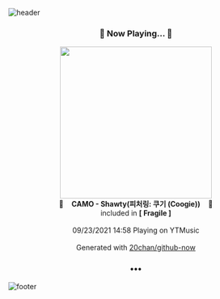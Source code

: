 ![header](https://capsule-render.vercel.app/api?type=wave&height=170&section=header&text=Hi.%20I'm%20SHIFT&fontColor=090707&fontAlignX=45&fontAlignY=65&fontSize=100)

<h3 align="center">🎵 Now Playing... 🎵</h3>
<p align="center">
  <a href="https://music.youtube.com/watch?v=Dmy0CkieM6s">
    <img width="300" src="https://lh3.googleusercontent.com/pC_9-quQA9xVrK_cndiZ3cA_J9p8jF0-QZ8BZDWXc3OZtX0mEbSaxwPMnsOQKd47xyGA-6-WkAfnGwxk">
  </a>
  <br>
  🎵&nbsp&nbsp&nbsp <b>CAMO - Shawty(피처링: 쿠기 (Coogie))</b> &nbsp&nbsp&nbsp🎵
  <br>
  included in <b>[ Fragile ]</b>
  
  <br />
  <br />
  09/23/2021 14:58 Playing on YTMusic
  <br />
  <br />
  Generated with <a href="https://github.com/20chan/github-now">20chan/github-now</a>
</p>

<h3 align="center">•••</h3>

![footer](https://capsule-render.vercel.app/api?type=wave&height=150&section=footer)
